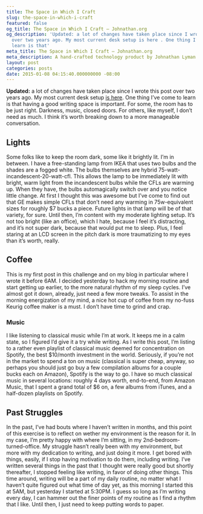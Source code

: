 ```yaml
---
title: The Space in Which I Craft
slug: the-space-in-which-i-craft
featured: false
og_title: The Space in Which I Craft – Johnathan.org
og_description: 'Updated: a lot of changes have taken place since I wrote this post
  over two years ago. My most current desk setup is here . One thing I’ve come to
  learn is that'
meta_title: The Space in Which I Craft – Johnathan.org
meta_description: A hand-crafted technology product by Johnathan Lyman
layout: post
categories: posts
date: 2015-01-08 04:15:40.000000000 -08:00
---
```


 **Updated:** a lot of changes have taken place since I wrote this post over two years ago. My most current desk setup [is here](https://johnathan.org/posts/2017/04/new-workspace-a-story.html). One thing I’ve come to learn is that having a good writing space is important. For some, the room has to be just right. Darkness, music, closed doors. For others, like myself, I don’t need as much. I think it’s worth breaking down to a more manageable conversation.

## Lights

Some folks like to keep the room dark, some like it brightly lit. I’m in between. I have a free-standing lamp from IKEA that uses two bulbs and the shades are a fogged white. The bulbs themselves are hybrid 75-watt-incandescent-20-watt-cfl. This allows the lamp to be immediately lit with bright, warm light from the incandescent bulbs while the CFLs are warming up. When they have, the bulbs automagically switch over and you notice little change. At first I thought this was awesome but I’ve come to find out that GE makes simple CFLs that don’t need any warming in 75w-equivalent sizes for roughly $7 bucks a piece. Future lights in that lamp will be of that variety, for sure. Until then, I’m content with my moderate lighting setup. It’s not too bright (like an office), which I hate, because I feel it’s distracting, and it’s not super dark, because that would put me to sleep. Plus, I feel staring at an LCD screen in the pitch dark is more traumatizing to my eyes than it’s worth, really.

## Coffee

This is my first post in this challenge and on my blog in particular where I wrote it before 6AM. I decided yesterday to hack my morning routine and start getting up earlier, to the more natural rhythm of my sleep cycles. I’ve almost got it down, already, just need a few more tweaks. To assist in the morning energization of my mind, a nice hot cup of coffee from my no-fuss Keurig coffee maker is a must. I don’t have time to grind and crap.

### Music

I like listening to classical music while I’m at work. It keeps me in a calm state, so I figured I’d give it a try while writing. As I write this post, I’m listing to a rather even playlist of classical music deemed for concentration on Spotify, the best $10/month investment in the world. Seriously, if you’re not in the market to spend a ton on music (classical is super cheap, anyway, so perhaps you should just go buy a few compilation albums for a couple bucks each on Amazon), Spotify is the way to go. I have so much classical music in several locations: roughly 4 days worth, end-to-end, from Amazon Music, that I spent a grand total of $6 on, a few albums from iTunes, and a half-dozen playlists on Spotify.

## Past Struggles

In the past, I’ve had bouts where I haven’t written in months, and this point of this exercise is to reflect on wether my environment is the reason for it. In my case, I’m pretty happy with where I’m sitting, in my 2nd-bedroom-turned-office. My struggle hasn’t really been with my environment, but more with my dedication to writing, and just doing it more. I get bored with things, easily, if I stop having motivation to do them, including writing. I’ve written several things in the past that I thought were really good but shortly thereafter, I stopped feeling like writing, in favor of doing other things. This time around, writing will be a part of my daily routine, no matter what I haven’t quite figured out what time of day yet, as this morning I started this at 5AM, but yesterday I started at 5:30PM. I guess so long as I’m writing every day, I can hammer out the finer points of my routine as I find a rhythm that I like. Until then, I just need to keep putting words to paper.

